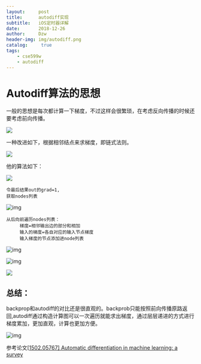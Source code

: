 ```yaml
---
layout:     post
title:      autodiff实现
subtitle:   iOS定时器详解
date:       2018-12-26
author:     Dzw
header-img: img/autodiff.png
catalog: 	 true
tags:
    - cse599w
    - autodiff
---
```


# Autodiff算法的思想

一般的思想是每次都计算一下梯度，不过这样会很繁琐，在考虑反向传播的时候还要考虑前向传播。

![](https://github.com/dzwduan/dzwduan.github.io/tree/master/img/forward0.PNG)

一种改进如下，根据相邻结点来求梯度，即链式法则。

![](https://github.com/dzwduan/dzwduan.github.io/tree/master/img/forward.png)

他的算法如下：

![](https://github.com/dzwduan/dzwduan.github.io/tree/master/img/autodiff2.png)



```text
令最后结果out的grad=1,
获取nodes列表
```

![img](https://pic1.zhimg.com/80/v2-a19f3bdb31496252f096ab9256a2b070_hd.jpg)

```text
从后向前遍历nodes列表：
     梯度=相邻输出边的部分和相加
     输入的梯度=各自对应的输入节点梯度
     输入梯度的节点添加进node列表
```

![img](https://pic1.zhimg.com/80/v2-3c5055b47fa91a392bec7c67a7baab54_hd.jpg)

![img](https://pic2.zhimg.com/80/v2-c7e2d15d3fbd688a9a720ad5ef053209_hd.jpg)

![](https://github.com/dzwduan/dzwduan.github.io/tree/master/img/autodiff3.PNG)

## 总结：

backprop和autodiff的对比还是很直观的。backprob只能按照前向传播原路返回,autodiff通过构造计算图可以一次遍历就能求出梯度，通过层层递进的方式进行梯度累加，更加直观，计算也更加方便。

![img](https://pic3.zhimg.com/80/v2-5a028b13fae01de0903bbcc08a3da34a_hd.jpg)

参考论文[[1502.05767\] Automatic differentiation in machine learning: a survey](https://arxiv.org/abs/1502.05767)
